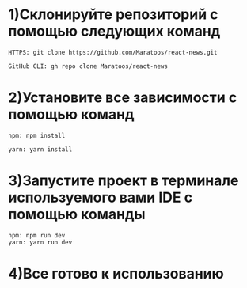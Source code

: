 # 1)Склонируйте репозиторий с помощью следующих команд
    HTTPS: git clone https://github.com/Maratoos/react-news.git

    GitHub CLI: gh repo clone Maratoos/react-news

# 2)Установите все зависимости с помощью команд
    npm: npm install

    yarn: yarn install

# 3)Запустите проект в терминале используемого вами IDE с помощью команды

    npm: npm run dev
    yarn: yarn run dev

# 4)Все готово к использованию